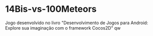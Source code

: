 # 14Bis-vs-100Meteors
Jogo desenvolvido no livro "Desenvolvimento de Jogos para Android: Explore sua imaginação com o framework Cocos2D"
qw
